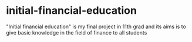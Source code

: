 # initial-financial-education
"Initial financial education" is my final project in 11th grad and its aims is to give basic knowledge in the field of finance to all students
